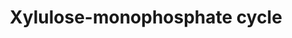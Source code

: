 ---
annotations:
- id: PW:0000002
  parent: classic metabolic pathway
  type: Pathway Ontology
  value: classic metabolic pathway
authors:
- J.Heckman
- MaintBot
- Egonw
- Mkutmon
description: ''
last-edited: 2016-07-22
organisms:
- Saccharomyces cerevisiae
redirect_from:
- /index.php/Pathway:WP361
- /instance/WP361
revision: null
schema-jsonld:
- '@context': https://schema.org/
  '@id': https://wikipathways.github.io/pathways/WP361.html
  '@type': Dataset
  creator:
    '@type': Organization
    name: WikiPathways
  description: ''
  keywords:
  - ADP
  - ATP
  - DAK1
  - DAK2
  - FBA1
  - FBP1
  - TKL1
  - erythrose-4-phosphate
  - formaldehyde
  - fructose-6-phosphate
  - glyceraldehyde-3-phosphate
  - phosphate
  - xylulose-5-phosphate
  license: CC0
  name: Xylulose-monophosphate cycle
seo: CreativeWork
title: Xylulose-monophosphate cycle
wpid: WP361
---